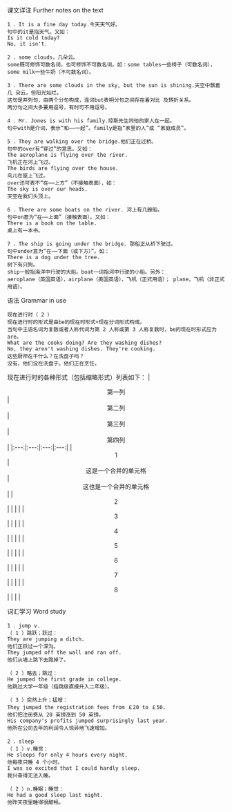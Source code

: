 课文详注 Further notes on the text  
```
1 ．It is a fine day today.今天天气好。   
句中的it是指天气。又如： 
Is it cold today? 
No, it isn't. 
``` 
```
2 ．some clouds，几朵云。 
some既可修饰可数名词，也可修饰不可数名词。如：some tables一些椅子（可数名词），
some milk一些牛奶（不可数名词）。 
```
```
3 ．There are some clouds in the sky, but the sun is shining.天空中飘着几 朵云，但阳光灿烂。 
这句是并列句，由两个分句构成，连词but表明分句之间存在着对比 及转折关系。
两分句之间大多要用逗号，有时可不用逗号。 
```
```
4 ．Mr. Jones is with his family.琼斯先生同他的家人在一起。 
句中with是介词，表示“和⋯⋯一起”。family是指“家里的人”或 “家庭成员”。 
```
```
5 ．They are walking over the bridge.他们正在过桥。 
句中的over有“穿过”的意思。又如： 
The aeroplane is flying over the river. 
飞机正在河上飞过。 
The birds are flying over the house. 
鸟儿在屋上飞过。 
over还可表不“在⋯⋯上方”（不接触表面），如： 
The sky is over our heads. 
天空在我们头顶上。 
```
```
6 ．There are some boats on the river. 河上有几艘船。 
句中on意为“在⋯⋯上面”（接触表面）。又如： 
There is a book on the table. 
桌上有一本书。 
```
```
7 ．The ship is going under the bridge. 那船正从桥下驶过。 
句中under意为“在⋯⋯下面（或下方）”。如： 
There is a dog under the tree. 
树下有只狗。 
ship一般指海洋中行驶的大船。boat一词指河中行驶的小船。另外： 
aeroplane（英国英语），airplane（美国英语），飞机（正式用语）； plane，飞机（非正式用语）。 
```
语法 Grammar in use 
```
现在进行时（ 2 ） 
现在进行时的形式是由be的现在时形式+现在分词形式构成。
当句中主语名词为复数或者人称代词为第 2 人称或第 3 人称复数时，be的现在时形式应为are。 
What are the cooks doing? Are they washing dishes? 
No, they aren't washing dishes. They're cooking. 
这些厨师在干什么？在洗盘子吗？  
没有，他们没在洗盘子。他们正在烹饪。 
```  
现在进行时的各种形式（包括缩略形式）列表如下：
| <div align="center">第一列</div> | <div align="center">第二列</div> | <div align="center">第三列</div> | <div align="center">第四列</div> |
|:---:|:---:|:---:|:---:|
| <div align="center">1</div> | <div align="center" colspan="2">这是一个合并的单元格</div> | <div align="center" rowspan="8">这也是一个合并的单元格</div> |
| <div align="center">2</div> | | | |
| <div align="center">3</div> | | | |
| <div align="center">4</div> | | | |
| <div align="center">5</div> | | | |
| <div align="center">6</div> | | | |
| <div align="center">7</div> | | | |
| <div align="center">8</div> | | | |


词汇学习 Word study 
```
1 ．jump v. 
（ 1 ）跳跃；跃过： 
They are jumping a ditch. 
他们正跃过一个深沟。 
They jumped off the wall and ran off. 
他们从墙上跳下去跑掉了。 

（ 2 ）略去；跳过： 
He jumped the first grade in college. 
他跳过大学一年级（指跳级直接升入二年级）。 

（ 3 ）突然上升；猛增： 
They jumped the registration fees from ￡20 to ￡50. 
他们把注册费从 20 英镑涨到 50 英镑。 
His company's profits jumped surprisingly last year. 
他所在公司去年的利润令人惊异地飞速增加。 

2 ．sleep 
（ 1 ）v.睡觉： 
He sleeps for only 4 hours every night. 
他每夜只睡 4 个小时。 
I was so excited that I could hardly sleep. 
我兴奋得无法入睡。 

（ 2 ）n.睡眠；睡觉： 
He had a good sleep last night. 
他昨天夜里睡得很酣畅。 
```